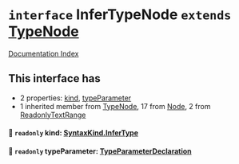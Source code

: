 # `interface` InferTypeNode `extends` [TypeNode](../interface.TypeNode/README.md)

[Documentation Index](../README.md)

## This interface has

- 2 properties:
[kind](#-readonly-kind-syntaxkindinfertype),
[typeParameter](#-readonly-typeparameter-typeparameterdeclaration)
- 1 inherited member from [TypeNode](../interface.TypeNode/README.md), 17 from [Node](../interface.Node/README.md), 2 from [ReadonlyTextRange](../interface.ReadonlyTextRange/README.md)


#### 📄 `readonly` kind: [SyntaxKind.InferType](../enum.SyntaxKind/README.md#infertype--195)



#### 📄 `readonly` typeParameter: [TypeParameterDeclaration](../interface.TypeParameterDeclaration/README.md)



